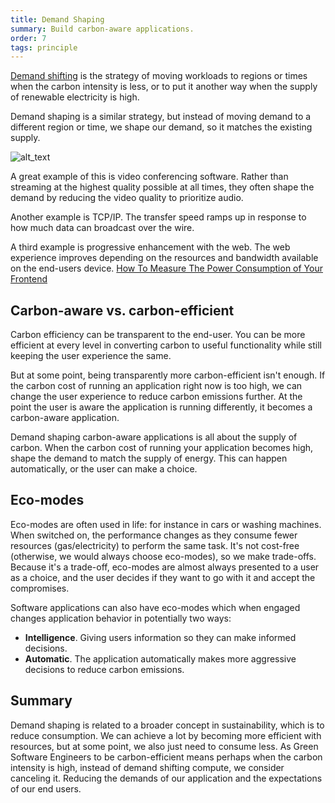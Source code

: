 ```yaml
---
title: Demand Shaping
summary: Build carbon-aware applications.
order: 7
tags: principle
---
```


[Demand shifting](/principles/carbon-intensity/#heading-demand-shifting) is the strategy of moving workloads to regions or times when the carbon intensity is less, or to put it another way when the supply of renewable electricity is high.

Demand shaping is a similar strategy, but instead of moving demand to a different region or time, we shape our demand, so it matches the existing supply.

![alt_text](/assets/images/principles/demand-shaping-1.png "If supply is high, increase the demand - do more in your applications - if the supply is low, decrease demand - do less in your applications.")

A great example of this is video conferencing software. Rather than streaming at the highest quality possible at all times, they often shape the demand by reducing the video quality to prioritize audio.

Another example is TCP/IP. The transfer speed ramps up in response to how much data can broadcast over the wire. 

A third example is progressive enhancement with the web. The web experience improves depending on the resources and bandwidth available on the end-users device. 
[How To Measure The Power Consumption of Your Frontend](https://devblogs.microsoft.com/sustainable-software/how-to-measure-the-power-consumption-of-your-frontend-application/)

## Carbon-aware vs. carbon-efficient

Carbon efficiency can be transparent to the end-user. You can be more efficient at every level in converting carbon to useful functionality while still keeping the user experience the same.

But at some point, being transparently more carbon-efficient isn't enough. If the carbon cost of running an application right now is too high, we can change the user experience to reduce carbon emissions further. At the point the user is aware the application is running differently, it becomes a carbon-aware application.

Demand shaping carbon-aware applications is all about the supply of carbon. When the carbon cost of running your application becomes high, shape the demand to match the supply of energy. This can happen automatically, or the user can make a choice. 

## Eco-modes

Eco-modes are often used in life: for instance in cars or washing machines. When switched on, the performance changes as they consume fewer resources (gas/electricity) to perform the same task. It's not cost-free (otherwise, we would always choose eco-modes), so we make trade-offs. Because it's a trade-off, eco-modes are almost always presented to a user as a choice, and the user decides if they want to go with it and accept the compromises.

Software applications can also have eco-modes which when engaged changes application behavior in potentially two ways:

- **Intelligence**. Giving users information so they can make informed decisions.  
- **Automatic**. The application automatically makes more aggressive decisions to reduce carbon emissions.

## Summary

Demand shaping is related to a broader concept in sustainability, which is to reduce consumption. We can achieve a lot by becoming more efficient with resources, but at some point, we also just need to consume less. As Green Software Engineers to be carbon-efficient means perhaps when the carbon intensity is high, instead of demand shifting compute, we consider canceling it. Reducing the demands of our application and the expectations of our end users.
